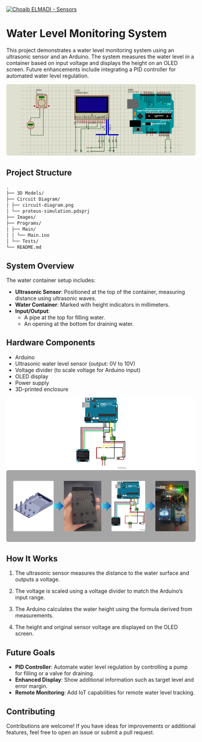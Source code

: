 [![Choaib ELMADI - Sensors](https://img.shields.io/badge/Choaib_ELMADI-Sensors-8800dd)](https://elmadichoaib.vercel.app)

# Water Level Monitoring System

This project demonstrates a water level monitoring system using an ultrasonic sensor and an Arduino. The system measures the water level in a container based on input voltage and displays the height on an OLED screen. Future enhancements include integrating a PID controller for automated water level regulation.

<div align="center">

![Proteus Circuit](./Images/proteus-circuit.png)

</div>

## Project Structure

```
.
├── 3D Models/
├── Circuit Diagram/
│ ├── circuit-diagram.png
│ └── proteus-simulation.pdsprj
├── Images/
├── Programs/
│ ├── Main/
│ │ └── Main.ino
│ └── Tests/
└── README.md
```

## System Overview

The water container setup includes:

- **Ultrasonic Sensor**: Positioned at the top of the container, measuring distance using ultrasonic waves.
- **Water Container**: Marked with height indicators in millimeters.
- **Input/Output**:
  - A pipe at the top for filling water.
  - An opening at the bottom for draining water.

## Hardware Components

- Arduino
- Ultrasonic water level sensor (output: 0V to 10V)
- Voltage divider (to scale voltage for Arduino input)
- OLED display
- Power supply
- 3D-printed enclosure

<div align="center">

![Circuit Diagram](./Images/circuit-diagram.png)
![Project Steps](./Images/steps.png)

</div>

## How It Works

1. The ultrasonic sensor measures the distance to the water surface and outputs a voltage.

2. The voltage is scaled using a voltage divider to match the Arduino’s input range.

3. The Arduino calculates the water height using the formula derived from measurements.

4. The height and original sensor voltage are displayed on the OLED screen.

## Future Goals

- **PID Controller**: Automate water level regulation by controlling a pump for filling or a valve for draining.
- **Enhanced Display**: Show additional information such as target level and error margin.
- **Remote Monitoring**: Add IoT capabilities for remote water level tracking.

## Contributing

Contributions are welcome! If you have ideas for improvements or additional features, feel free to open an issue or submit a pull request.
